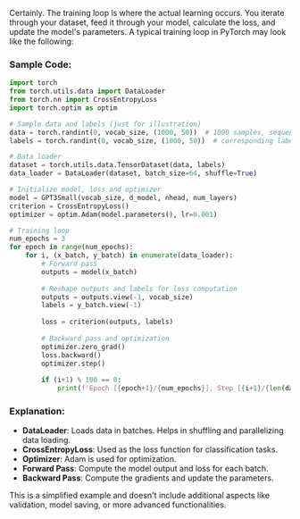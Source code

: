 Certainly. The training loop is where the actual learning occurs. You iterate through your dataset, feed it through your model, calculate the loss, and update the model's parameters. A typical training loop in PyTorch may look like the following:

### Sample Code:

```python
import torch
from torch.utils.data import DataLoader
from torch.nn import CrossEntropyLoss
import torch.optim as optim

# Sample data and labels (just for illustration)
data = torch.randint(0, vocab_size, (1000, 50))  # 1000 samples, sequence length of 50
labels = torch.randint(0, vocab_size, (1000, 50))  # corresponding labels

# Data loader
dataset = torch.utils.data.TensorDataset(data, labels)
data_loader = DataLoader(dataset, batch_size=64, shuffle=True)

# Initialize model, loss and optimizer
model = GPT3Small(vocab_size, d_model, nhead, num_layers)
criterion = CrossEntropyLoss()
optimizer = optim.Adam(model.parameters(), lr=0.001)

# Training loop
num_epochs = 3
for epoch in range(num_epochs):
    for i, (x_batch, y_batch) in enumerate(data_loader):
        # Forward pass
        outputs = model(x_batch)
        
        # Reshape outputs and labels for loss computation
        outputs = outputs.view(-1, vocab_size)
        labels = y_batch.view(-1)
        
        loss = criterion(outputs, labels)
        
        # Backward pass and optimization
        optimizer.zero_grad()
        loss.backward()
        optimizer.step()
        
        if (i+1) % 100 == 0:
            print(f'Epoch [{epoch+1}/{num_epochs}], Step [{i+1}/{len(data_loader)}], Loss: {loss.item():.4f}')
```

### Explanation:

- **DataLoader**: Loads data in batches. Helps in shuffling and parallelizing data loading.
- **CrossEntropyLoss**: Used as the loss function for classification tasks.
- **Optimizer**: Adam is used for optimization.
- **Forward Pass**: Compute the model output and loss for each batch.
- **Backward Pass**: Compute the gradients and update the parameters.

This is a simplified example and doesn't include additional aspects like validation, model saving, or more advanced functionalities.
